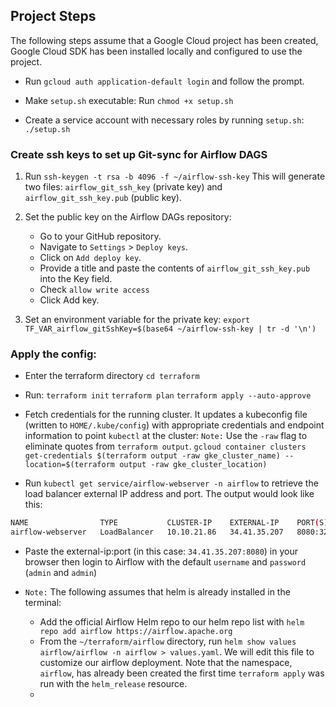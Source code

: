 
## Project Steps

The following steps assume that a Google Cloud project has been created, Google Cloud SDK has been installed locally and configured to use the project.

* Run `gcloud auth application-default login` and follow the prompt.

* Make `setup.sh` executable: Run `chmod +x setup.sh`
* Create a service account with necessary roles by running `setup.sh`: `./setup.sh`

### Create ssh keys to set up Git-sync for Airflow DAGS
1. Run `ssh-keygen -t rsa -b 4096 -f ~/airflow-ssh-key`
    This will generate two files: `airflow_git_ssh_key` (private key) and `airflow_git_ssh_key.pub` (public key).

2. Set the public key on the Airflow DAGs repository:
    - Go to your GitHub repository.
    - Navigate to `Settings` > `Deploy keys`.
    - Click on `Add deploy key`.
    - Provide a title and paste the contents of `airflow_git_ssh_key.pub` into the Key field.
    - Check `allow write access`
    - Click Add key.

3. Set an environment variable for the private key: 
    `export TF_VAR_airflow_gitSshKey=$(base64 ~/airflow-ssh-key | tr -d '\n')`

### Apply the config:
* Enter the terraform directory `cd terraform` 
* Run: 
    `terraform init`
    `terraform plan`
    `terraform apply --auto-approve`

* Fetch credentials for the running cluster. It updates a kubeconfig file (written to `HOME/.kube/config`) with appropriate credentials and endpoint information to point `kubectl` at the cluster:
`Note:` Use the `-raw` flag to eliminate quotes from `terraform output`.
    `gcloud container clusters get-credentials $(terraform output -raw gke_cluster_name) --location=$(terraform output -raw gke_cluster_location)`

* Run `kubectl get service/airflow-webserver -n airflow` to retrieve the load balancer external IP address and port. The output would look like this:

```bash
NAME                TYPE           CLUSTER-IP    EXTERNAL-IP    PORT(S)          AGE
airflow-webserver   LoadBalancer   10.10.21.86   34.41.35.207   8080:32182/TCP   60m
```
* Paste the external-ip:port (in this case: `34.41.35.207:8080`) in your browser then login to Airflow with the default `username` and `password` (`admin` and `admin`)

* `Note:` The following assumes that helm is already installed in the terminal: 
    * Add the official Airflow Helm repo to our helm repo list with `helm repo add airflow https://airflow.apache.org`
    * From the `~/terraform/airflow` directory, run `helm show values airflow/airflow -n airflow > values.yaml`. We will edit this file to customize our airflow deployment. Note that the namespace, `airflow`, has already been created the first time `terraform apply` was run with the `helm_release` resource.
    * 